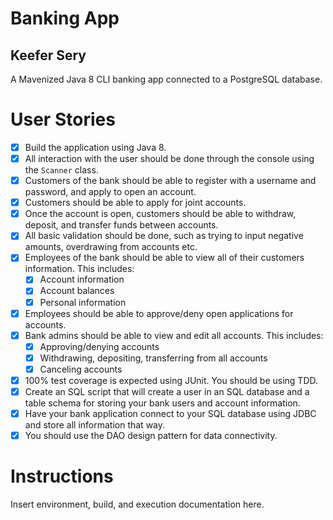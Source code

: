 # Banking App
## Keefer Sery
A Mavenized Java 8 CLI banking app connected to a PostgreSQL database.

# User Stories
- [x] Build the application using Java 8.
- [x] All interaction with the user should be done through the console using the `Scanner` class.
- [x] Customers of the bank should be able to register with a username and password, and apply to open an account.
- [x] Customers should be able to apply for joint accounts.
- [x] Once the account is open, customers should be able to withdraw, deposit, and transfer funds between accounts.
- [x] All basic validation should be done, such as trying to input negative amounts, overdrawing from accounts etc.
- [x] Employees of the bank should be able to view all of their customers information. This includes:
    - [x] Account information
    - [x] Account balances
    - [x] Personal information
- [x] Employees should be able to approve/deny open applications for accounts.
- [x] Bank admins should be able to view and edit all accounts. This includes:
    - [x] Approving/denying accounts
    - [x] Withdrawing, depositing, transferring from all accounts
    - [x] Canceling accounts
- [x] 100% test coverage is expected using JUnit. You should be using TDD.
- [x] Create an SQL script that will create a user in an SQL database and a table schema for storing your bank users and account information.
- [x] Have your bank application connect to your SQL database using JDBC and store all information that way.
- [x] You should use the DAO design pattern for data connectivity.

# Instructions
Insert environment, build, and execution documentation here.